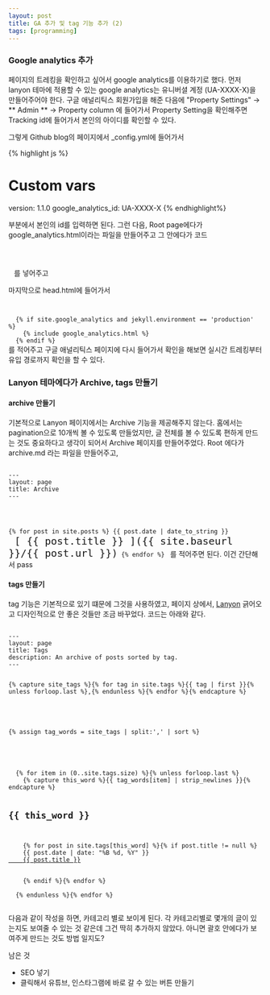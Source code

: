 ```yaml
---
layout: post
title: GA 추가 및 tag 기능 추가 (2)
tags: [programming]
---
```


### Google analytics 추가
 페이지의 트레킹을 확인하고 싶어서 google analytics를 이용하기로 했다. 먼저 lanyon 테마에 적용할 수 있는 google analytics는 유니버셜 계정 (UA-XXXX-X)을 만들어주어야 한다.
 구글 애널리틱스 회원가입을 해준 다음에 "Property Settings" -> ** Admin ** -> Property column 에 들어가서 Property Setting을 확인해주면 Tracking id에 들어가서 본인의 아이디를 확인할 수 있다.

 그렇게 Github blog의 페이지에서 _config.yml에 들어가서 
 
{% highlight js %}
# Custom vars
version:             1.1.0
google_analytics_id: UA-XXXX-X 
 {% endhighlight%}

 부분에서 본인의 id를 입력하면 된다.
 그런 다음, Root page에다가 google_analytics.html이라는 파일을 만들어주고 그 안에다가 코드
 

<code>
 <!-- Global site tag (gtag.js) - Google Analytics -->
<script async src="https://www.googletagmanager.com/gtag/js?id=UA-210364189-1"></script>
<script>
  window.dataLayer = window.dataLayer || [];
  function gtag(){dataLayer.push(arguments);}
  gtag('js', new Date());

  gtag('config', 'UA-210364189-1');
</script>
</code>
를 넣어주고 

마지막으로 head.html에 들어가서 

<code>
  <!--Google analytics-->
  {% if site.google_analytics and jekyll.environment == 'production' %}
    {% include google_analytics.html %}
  {% endif %}
</code>
를 적어주고 구글 애널리틱스 페이지에 다시 들어가서 확인을 해보면 실시간 트레킹부터 유입 경로까지 확인을 할 수 있다.


### Lanyon 테마에다가 Archive, tags 만들기
#### archive 만들기
기본적으로 Lanyon 페이지에서는 Archive 기능을 제공해주지 않는다. 홈에서는 pagination으로 10개씩 볼 수 있도록 만들었지만,
글 전체를 볼 수 있도록 편하게 만드는 것도 중요하다고 생각이 되어서 Archive 페이지를 만들어주었다.
Root 에다가 archive.md 라는 파일을 만들어주고,

<code>
---
layout: page
title: Archive
---

<!-- Search posts -->

{% for post in site.posts %}
  {{ post.date | date_to_string }}
  <span style="font-size:20px;"> [ {{ post.title }} ]({{ site.baseurl }}/{{ post.url }})</span>
{% endfor %}
</code>
를 적어주면 된다. 이건 간단해서 pass

#### tags 만들기
tag 기능은 기본적으로 있기 떄문에 그것을 사용하였고, 페이지 상에서, [Lanyon]() 긁어오고 디자인적으로 안 좋은 것들만 조금 바꾸었다. 코드는 아래와 같다.

<code>
---
layout: page
title: Tags
description: An archive of posts sorted by tag.
---

{% capture site_tags %}{% for tag in site.tags %}{{ tag | first }}{% unless forloop.last %},{% endunless %}{% endfor %}{% endcapture %}
<!-- site_tags: {{ site_tags }} -->
{% assign tag_words = site_tags | split:',' | sort %}
<!-- tag_words: {{ tag_words }} -->

<div id="tags">
  {% for item in (0..site.tags.size) %}{% unless forloop.last %}
    {% capture this_word %}{{ tag_words[item] | strip_newlines }}{% endcapture %}
  <h2 id="{{ this_word | cgi_escape }}">{{ this_word }}</h2>
  <span class="posts">
    {% for post in site.tags[this_word] %}{% if post.title != null %}
    <span itemscope><span class="entry-date"><time datetime="{{ post.date | date_to_xmlschema }}" itemprop="datePublished">{{ post.date | date: "%B %d, %Y" }}</time></span><a href="{{ post.url }}">
    {{ post.title }}</a></span>
    <br>
    {% endif %}{% endfor %}
  </span>
  {% endunless %}{% endfor %}
</div>
</code>

다음과 같이 작성을 하면, 카테고리 별로 보이게 된다. 각 카테고리별로 몇개의 글이 있는지도 보여줄 수 있는 것 같은데 그건 딱히 추가하지 않았다. 아니면 괄호 안에다가 보여주게 만드는 것도 방법 일지도?

남은 것
* SEO 넣기
* 클릭해서 유튜브, 인스타그램에 바로 갈 수 있는 버튼 만들기